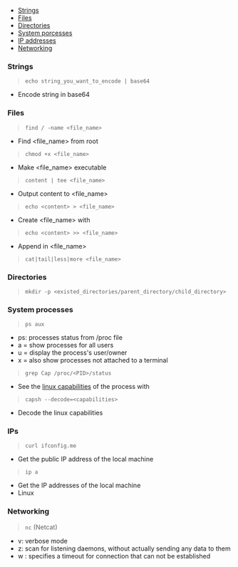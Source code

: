 - [Strings]()
- [Files]()
- [Directories]()
- [System porcesses]()
- [IP addresses]()
- [Networking]()

### Strings

> `echo string_you_want_to_encode | base64`
- Encode string in base64

### Files

> `find / -name <file_name>`
- Find <file_name> from root

> `chmod +x <file_name>`
- Make <file_name> executable

> `content | tee <file_name>`
- Output content to <file_name>

> `echo <content> > <file_name>`
- Create <file_name> with <content>

> `echo <content> >> <file_name>`
- Append <content> in <file_name>

> `cat|tail|less|more <file_name>`

### Directories

> `mkdir -p <existed_directories/parent_directory/child_directory>`

### System processes

> `ps aux`
- ps: processes status from /proc file
- a = show processes for all users
- u = display the process's user/owner
- x = also show processes not attached to a terminal

> `grep Cap /proc/<PID>/status`
- See the [linux capabilities](https://github.com/torvalds/linux/blob/master/include/uapi/linux/capability.h) of the process with <PID>

> `capsh --decode=<capabilities>`
- Decode the linux capabilities

### IPs

> `curl ifconfig.me`
- Get the public IP address of the local machine

> `ip a`
- Get the IP addresses of the local machine 
- Linux

### Networking

> `nc` <IP> <port> (Netcat)
- v: verbose mode
- z: scan for listening daemons, without actually sending any data to them
- w <number>: specifies a timeout <number> for connection that can not be established
